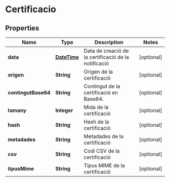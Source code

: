 # Certificacio

## Properties
Name | Type | Description | Notes
------------ | ------------- | ------------- | -------------
**data** | [**DateTime**](DateTime.md) | Data de creació de la certificació de la notificació |  [optional]
**origen** | **String** | Origen de la certificació |  [optional]
**contingutBase64** | **String** | Contingut de la certificació en Base64. |  [optional]
**tamany** | **Integer** | Mida de la certificació |  [optional]
**hash** | **String** | Hash de la certificació |  [optional]
**metadades** | **String** | Metadades de la certificació |  [optional]
**csv** | **String** | Codi CSV de la certificació |  [optional]
**tipusMime** | **String** | Tipus MIME de la certificació |  [optional]
